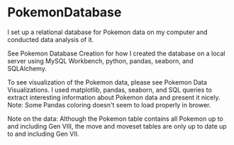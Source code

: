 # PokemonDatabase
I set up a relational database for Pokemon data on my computer and conducted data analysis of it.

See Pokemon Database Creation for how I created the database on a local server using MySQL Workbench, python, pandas, seaborn, and SQLAlchemy.

To see visualization of the Pokemon data, please see Pokemon Data Visualizations. I used matplotlib, pandas, seaborn, and SQL queries to extract interesting information about Pokemon data and present it nicely. Note: Some Pandas coloring doesn't seem to load properly in brower. 

Note on the data: Although the Pokemon table contains all Pokemon up to and including Gen VIII, the move and moveset tables are only up to date up to and including Gen VII.
